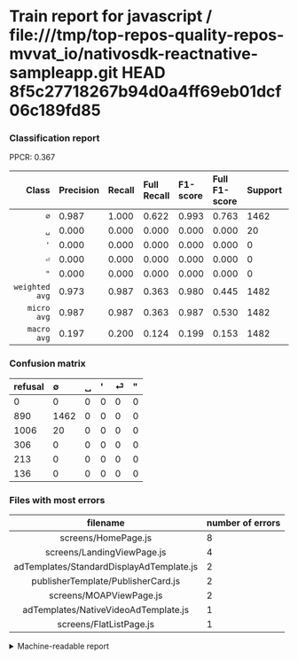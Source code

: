 # Train report for javascript / file:///tmp/top-repos-quality-repos-mvvat_io/nativosdk-reactnative-sampleapp.git HEAD 8f5c27718267b94d0a4ff69eb01dcf06c189fd85

### Classification report

PPCR: 0.367

| Class | Precision | Recall | Full Recall | F1-score | Full F1-score | Support | Full Support | PPCR |
|------:|:----------|:-------|:------------|:---------|:---------|:--------|:-------------|:-----|
| `∅` | 0.987| 1.000| 0.622| 0.993| 0.763| 1462| 2352| 0.622 |
| `␣` | 0.000| 0.000| 0.000| 0.000| 0.000| 20| 1026| 0.019 |
| `'` | 0.000| 0.000| 0.000| 0.000| 0.000| 0| 306| 0.000 |
| `⏎` | 0.000| 0.000| 0.000| 0.000| 0.000| 0| 213| 0.000 |
| `"` | 0.000| 0.000| 0.000| 0.000| 0.000| 0| 136| 0.000 |
| `weighted avg` | 0.973| 0.987| 0.363| 0.980| 0.445| 1482| 4033| 0.367 |
| `micro avg` | 0.987| 0.987| 0.363| 0.987| 0.530| 1482| 4033| 0.367 |
| `macro avg` | 0.197| 0.200| 0.124| 0.199| 0.153| 1482| 4033| 0.367 |

### Confusion matrix

|refusal|  ∅| ␣| '| ⏎| "| 
|:---|:---|:---|:---|:---|:---|
|0 |0 |0 |0 |0 |0 |
|890 |1462 |0 |0 |0 |0 |
|1006 |20 |0 |0 |0 |0 |
|306 |0 |0 |0 |0 |0 |
|213 |0 |0 |0 |0 |0 |
|136 |0 |0 |0 |0 |0 |

### Files with most errors

| filename | number of errors|
|:----:|:-----|
| screens/HomePage.js | 8 |
| screens/LandingViewPage.js | 4 |
| adTemplates/StandardDisplayAdTemplate.js | 2 |
| publisherTemplate/PublisherCard.js | 2 |
| screens/MOAPViewPage.js | 2 |
| adTemplates/NativeVideoAdTemplate.js | 1 |
| screens/FlatListPage.js | 1 |

<details>
    <summary>Machine-readable report</summary>
```json
{
  "cl_report": {"\"": {"f1-score": 0.0, "precision": 0.0, "recall": 0.0, "support": 0}, "\u0027": {"f1-score": 0.0, "precision": 0.0, "recall": 0.0, "support": 0}, "macro avg": {"f1-score": 0.19864130434782606, "precision": 0.1973009446693657, "recall": 0.2, "support": 1482}, "micro avg": {"f1-score": 0.9865047233468286, "precision": 0.9865047233468286, "recall": 0.9865047233468286, "support": 1482}, "weighted avg": {"f1-score": 0.9798029249545267, "precision": 0.9731915691856028, "recall": 0.9865047233468286, "support": 1482}, "\u2205": {"f1-score": 0.9932065217391304, "precision": 0.9865047233468286, "recall": 1.0, "support": 1462}, "\u23ce": {"f1-score": 0.0, "precision": 0.0, "recall": 0.0, "support": 0}, "\u2423": {"f1-score": 0.0, "precision": 0.0, "recall": 0.0, "support": 20}},
  "cl_report_full": {"\"": {"f1-score": 0.0, "precision": 0.0, "recall": 0.0, "support": 136}, "\u0027": {"f1-score": 0.0, "precision": 0.0, "recall": 0.0, "support": 306}, "macro avg": {"f1-score": 0.1525299947835159, "precision": 0.1973009446693657, "recall": 0.12431972789115646, "support": 4033}, "micro avg": {"f1-score": 0.5301903898458749, "precision": 0.9865047233468286, "recall": 0.3625092982891148, "support": 4033}, "weighted avg": {"f1-score": 0.4447688417193521, "precision": 0.5753184005236154, "recall": 0.3625092982891148, "support": 4033}, "\u2205": {"f1-score": 0.7626499739175795, "precision": 0.9865047233468286, "recall": 0.6215986394557823, "support": 2352}, "\u23ce": {"f1-score": 0.0, "precision": 0.0, "recall": 0.0, "support": 213}, "\u2423": {"f1-score": 0.0, "precision": 0.0, "recall": 0.0, "support": 1026}},
  "ppcr": 0.3674683858170097
}
```
</details>

